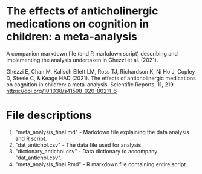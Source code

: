 # The effects of anticholinergic medications on cognition in children: a meta-analysis

A companion markdown file (and R markdown script) describing and implementing the analysis undertaken in Ghezzi et al. (2021). 

Ghezzi E, Chan M, Kalisch Ellett LM, Ross TJ, Richardson K, Ni Ho J, Copley D, Steele C, & Keage HAD (2021). The effects of anticholinergic medications on cognition in children: a meta-analysis. Scientific Reports, 11, 219. https://doi.org/10.1038/s41598-020-80211-6

# File descriptions
1. "meta_analysis_final.md" - Markdown file explaining the data analysis and R script.
2. "dat_antichol.csv" - The data file used for analysis. 
3. "dictionary_antichol.csv" - Data dictionary to accompany "dat_antichol.csv".
4. "meta_analysis_final.Rmd" - R markdown file containing entire script.
